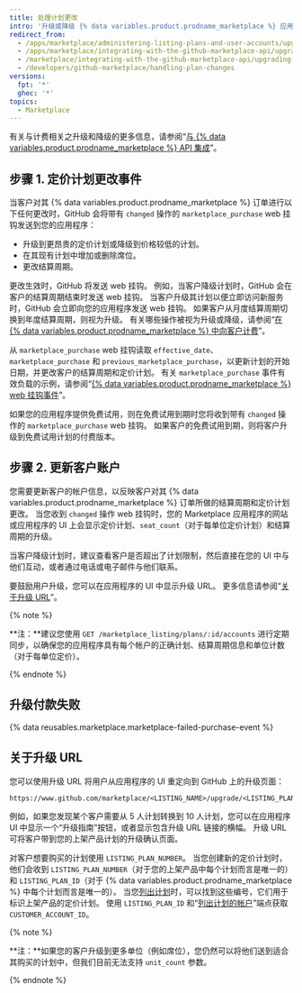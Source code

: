 ```yaml
---
title: 处理计划更改
intro: '升级或降级 {% data variables.product.prodname_marketplace %} 应用程序将触发 [`marketplace_purchase` 事件](/marketplace/integrating-with-the-github-marketplace-api/github-marketplace-webhook-events) web 挂钩，挂钩中带有可启动升级或降级流程的 `changed` 操作。'
redirect_from:
  - /apps/marketplace/administering-listing-plans-and-user-accounts/upgrading-or-downgrading-plans
  - /apps/marketplace/integrating-with-the-github-marketplace-api/upgrading-and-downgrading-plans
  - /marketplace/integrating-with-the-github-marketplace-api/upgrading-and-downgrading-plans
  - /developers/github-marketplace/handling-plan-changes
versions:
  fpt: '*'
  ghec: '*'
topics:
  - Marketplace
---
```


有关与计费相关之升级和降级的更多信息，请参阅“[与 {% data variables.product.prodname_marketplace %} API 集成](/marketplace/integrating-with-the-github-marketplace-api/)”。

## 步骤 1. 定价计划更改事件

当客户对其 {% data variables.product.prodname_marketplace %} 订单进行以下任何更改时，GitHub 会将带有 `changed` 操作的 `marketplace_purchase` web 挂钩发送到您的应用程序：
* 升级到更昂贵的定价计划或降级到价格较低的计划。
* 在其现有计划中增加或删除席位。
* 更改结算周期。

更改生效时，GitHub 将发送 web 挂钩。 例如，当客户降级计划时，GitHub 会在客户的结算周期结束时发送 web 挂钩。 当客户升级其计划以便立即访问新服务时，GitHub 会立即向您的应用程序发送 web 挂钩。 如果客户从月度结算周期切换到年度结算周期，则视为升级。 有关哪些操作被视为升级或降级，请参阅“[在 {% data variables.product.prodname_marketplace %} 中向客户计费](/marketplace/selling-your-app/billing-customers-in-github-marketplace/)”。

从 `marketplace_purchase` web 挂钩读取 `effective_date`、`marketplace_purchase` 和 `previous_marketplace_purchase`，以更新计划的开始日期，并更改客户的结算周期和定价计划。 有关 `marketplace_purchase` 事件有效负载的示例，请参阅“[{% data variables.product.prodname_marketplace %} web 挂钩事件](/marketplace/integrating-with-the-github-marketplace-api/github-marketplace-webhook-events/)”。

如果您的应用程序提供免费试用，则在免费试用到期时您将收到带有 `changed` 操作的 `marketplace_purchase` web 挂钩。 如果客户的免费试用到期，则将客户升级到免费试用计划的付费版本。

## 步骤 2. 更新客户账户

您需要更新客户的帐户信息，以反映客户对其 {% data variables.product.prodname_marketplace %} 订单所做的结算周期和定价计划更改。 当您收到 `changed` 操作 web 挂钩时，您的 Marketplace 应用程序的网站或应用程序的 UI 上会显示定价计划、`seat_count`（对于每单位定价计划）和结算周期的升级。

当客户降级计划时，建议查看客户是否超出了计划限制，然后直接在您的 UI 中与他们互动，或者通过电话或电子邮件与他们联系。

要鼓励用户升级，您可以在应用程序的 UI 中显示升级 URL。 更多信息请参阅“[关于升级 URL](#about-upgrade-urls)”。

{% note %}

**注：**建议您使用 `GET /marketplace_listing/plans/:id/accounts` 进行定期同步，以确保您的应用程序具有每个帐户的正确计划、结算周期信息和单位计数（对于每单位定价）。

{% endnote %}

## 升级付款失败

{% data reusables.marketplace.marketplace-failed-purchase-event %}

## 关于升级 URL

您可以使用升级 URL 将用户从应用程序的 UI 重定向到 GitHub 上的升级页面：

```text
https://www.github.com/marketplace/<LISTING_NAME>/upgrade/<LISTING_PLAN_NUMBER>/<CUSTOMER_ACCOUNT_ID>
```

例如，如果您发现某个客户需要从 5 人计划转换到 10 人计划，您可以在应用程序 UI 中显示一个“升级指南”按钮，或者显示包含升级 URL 链接的横幅。 升级 URL 可将客户带到您的上架产品计划的升级确认页面。

对客户想要购买的计划使用 `LISTING_PLAN_NUMBER`。 当您创建新的定价计划时，他们会收到 `LISTING_PLAN_NUMBER`（对于您的上架产品中每个计划而言是唯一的）和 `LISTING_PLAN_ID`（对于 {% data variables.product.prodname_marketplace %} 中每个计划而言是唯一的）。 当您[列出计划](/rest/reference/apps#list-plans)时，可以找到这些编号，它们用于标识上架产品的定价计划。 使用 `LISTING_PLAN_ID` 和“[列出计划的帐户](/rest/reference/apps#list-accounts-for-a-plan)”端点获取 `CUSTOMER_ACCOUNT_ID`。


{% note %}

**注：**如果您的客户升级到更多单位（例如席位），您仍然可以将他们送到适合其购买的计划中，但我们目前无法支持 `unit_count` 参数。

{% endnote %}
